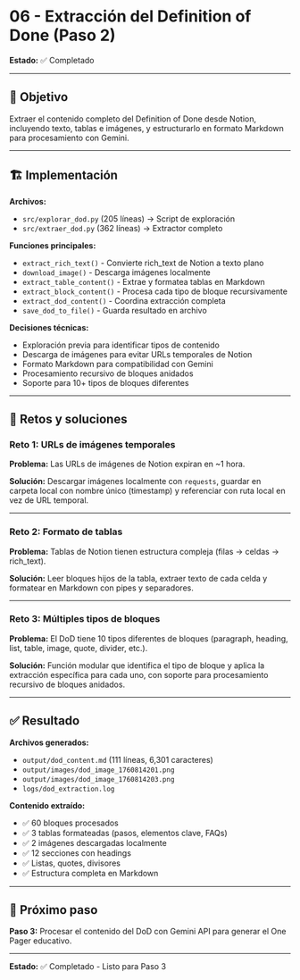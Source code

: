 # 06 - Extracción del Definition of Done (Paso 2)

**Estado:** ✅ Completado

---

## 🎯 Objetivo

Extraer el contenido completo del Definition of Done desde Notion, incluyendo texto, tablas e imágenes, y estructurarlo en formato Markdown para procesamiento con Gemini.

---

## 🏗️ Implementación

**Archivos:** 
- `src/explorar_dod.py` (205 líneas) → Script de exploración
- `src/extraer_dod.py` (362 líneas) → Extractor completo

**Funciones principales:**
- `extract_rich_text()` - Convierte rich_text de Notion a texto plano
- `download_image()` - Descarga imágenes localmente
- `extract_table_content()` - Extrae y formatea tablas en Markdown
- `extract_block_content()` - Procesa cada tipo de bloque recursivamente
- `extract_dod_content()` - Coordina extracción completa
- `save_dod_to_file()` - Guarda resultado en archivo

**Decisiones técnicas:**
- Exploración previa para identificar tipos de contenido
- Descarga de imágenes para evitar URLs temporales de Notion
- Formato Markdown para compatibilidad con Gemini
- Procesamiento recursivo de bloques anidados
- Soporte para 10+ tipos de bloques diferentes

---

## 🐛 Retos y soluciones

### Reto 1: URLs de imágenes temporales
**Problema:** Las URLs de imágenes de Notion expiran en ~1 hora.

**Solución:** Descargar imágenes localmente con `requests`, guardar en carpeta local con nombre único (timestamp) y referenciar con ruta local en vez de URL temporal.

---

### Reto 2: Formato de tablas
**Problema:** Tablas de Notion tienen estructura compleja (filas → celdas → rich_text).

**Solución:** Leer bloques hijos de la tabla, extraer texto de cada celda y formatear en Markdown con pipes y separadores.

---

### Reto 3: Múltiples tipos de bloques
**Problema:** El DoD tiene 10 tipos diferentes de bloques (paragraph, heading, list, table, image, quote, divider, etc.).

**Solución:** Función modular que identifica el tipo de bloque y aplica la extracción específica para cada uno, con soporte para procesamiento recursivo de bloques anidados.

---

## ✅ Resultado

**Archivos generados:**
- `output/dod_content.md` (111 líneas, 6,301 caracteres)
- `output/images/dod_image_1760814201.png`
- `output/images/dod_image_1760814203.png`
- `logs/dod_extraction.log`

**Contenido extraído:**
- ✅ 60 bloques procesados
- ✅ 3 tablas formateadas (pasos, elementos clave, FAQs)
- ✅ 2 imágenes descargadas localmente
- ✅ 12 secciones con headings
- ✅ Listas, quotes, divisores
- ✅ Estructura completa en Markdown

---

## 🔗 Próximo paso

**Paso 3:** Procesar el contenido del DoD con Gemini API para generar el One Pager educativo.

---

**Estado:** ✅ Completado - Listo para Paso 3

